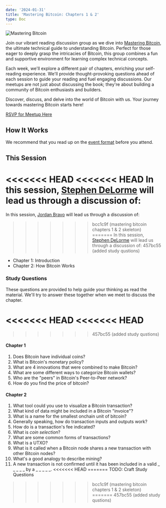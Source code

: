 ```yaml
---
date: '2024-01-31'
title: 'Mastering Bitcoin: Chapters 1 & 2'
type: Doc
---
```


![Mastering Bitcoin](/mastering-bitcoin-1-2.jpg)

Join our vibrant reading discussion group as we dive into <a href="https://www.amazon.com/Mastering-Bitcoin-Programming-Open-Blockchain/dp/1098150090?crid=3FFD1FN2H7TZF&keywords=mastering+bitcoin+3rd+edition&qid=1703963363&sprefix=mastering+bitcoin,aps,153&sr=8-1&ufe=app_do:amzn1.fos.006c50ae-5d4c-4777-9bc0-4513d670b6bc" target="_blank">Mastering Bitcoin</a>, the ultimate technical guide to understanding Bitcoin. Perfect for those eager to deeply grasp the intricacies of Bitcoin, this group combines a fun and supportive environment for learning complex technical concepts.

Each week, we'll explore a different pair of chapters, enriching your self-reading experience. We'll provide thought-provoking questions ahead of each session to guide your reading and fuel engaging discussions. Our meetups are not just about discussing the book; they're about building a community of Bitcoin enthusiasts and builders.

Discover, discuss, and delve into the world of Bitcoin with us. Your journey towards mastering Bitcoin starts here!

<a href="https://www.meetup.com/atlantabitdevs/events/298230369/" target="_blank">RSVP for Meetup Here</a>

## How It Works

We recommend that you read up on the <a href="/page/mastering-bitcoin" target="_blank">event format</a> before you attend.

## This Session

<<<<<<< HEAD
<<<<<<< HEAD
In this session, <a href="https://twitter.com/StephenDeLorme" target="_blank">Stephen DeLorme</a> will lead us through a discussion of:
=======
In this session, <a href="https://twitter.com/thejordanbravo" target="_blank">Jordan Bravo</a> will lead us through a discussion of:
>>>>>>> bcc1c9f (mastering bitcoin chapters 1 & 2 skeleton)
=======
In this session, <a href="https://twitter.com/StephenDeLorme" target="_blank">Stephen DeLorme</a> will lead us through a discussion of:
>>>>>>> 457bc55 (added study qustions)

- Chapter 1: Introduction
- Chapter 2: How Bitcoin Works

### Study Questions

These questions are provided to help guide your thinking as read the material. We'll try to answer these together when we meet to discuss the chapter.

<<<<<<< HEAD
<<<<<<< HEAD
=======
>>>>>>> 457bc55 (added study qustions)
#### Chapter 1

1. Does Bitcoin have individual coins?
2. What is Bitcoin's monetary policy?
3. What are 4 innovations that were combined to make Bitcoin?
4. What are some different ways to categorize Bitcoin wallets?
5. Who are the "peers" in Bitcoin's Peer-to-Peer network?
6. How do you find the price of bitcoin?

#### Chapter 2

1. What tool could you use to visualize a Bitcoin transaction?
2. What kind of data might be included in a Bitcoin "invoice"?
3. What is a name for the smallest onchain unit of bitcoin?
4. Generally speaking, how do transaction inputs and outputs work?
5. How do is a transaction's fee indicated?
6. What is _coin selection_?
7. What are some common forms of transactions?
8. What is a UTXO?
9. What is it called when a Bitcoin node shares a new transaction with other Bitcoin nodes?
10. What's a good analogy to describe mining?
11. A new transaction is not confirmed until it has been included in a valid \_ \_ \_ \_ _ by a _ \_ \_ \_ \_.
<<<<<<< HEAD
=======
TODO: Craft Study Questions
>>>>>>> bcc1c9f (mastering bitcoin chapters 1 & 2 skeleton)
=======
>>>>>>> 457bc55 (added study qustions)
